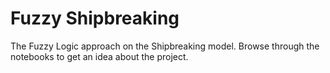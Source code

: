 # Fuzzy Shipbreaking

The Fuzzy Logic approach on the Shipbreaking model. Browse through the notebooks to get an idea about the project. 